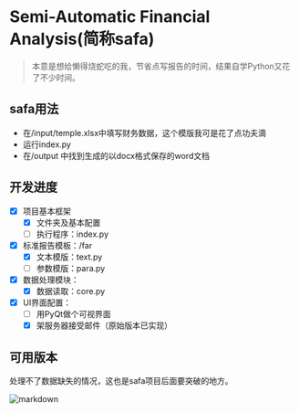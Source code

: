 # Semi-Automatic Financial Analysis(简称safa)
> 本意是想给懒得烧蛇吃的我，节省点写报告的时间，结果自学Python又花了不少时间。

## safa用法
* 在/input/temple.xlsx中填写财务数据，这个模版我可是花了点功夫滴
* 运行index.py
* 在/output 中找到生成的以docx格式保存的word文档

## 开发进度
- [x] 项目基本框架
    - [x] 文件夹及基本配置
	- [ ] 执行程序：index.py
- [x] 标准报告模板：/far
    - [x] 文本模版：text.py
    - [ ] 参数模版：para.py
- [x] 数据处理模块：
    - [x] 数据读取：core.py
- [x] UI界面配置：
    - [ ]  用PyQt做个可视界面
	- [x] 架服务器接受邮件（原始版本已实现）

## 可用版本
处理不了数据缺失的情况，这也是safa项目后面要突破的地方。

![markdown](https://images.cnblogs.com/cnblogs_com/watalo/1685133/o_2003301711373ecd4737c26249da5da94f2a690d8c75.jpg)
